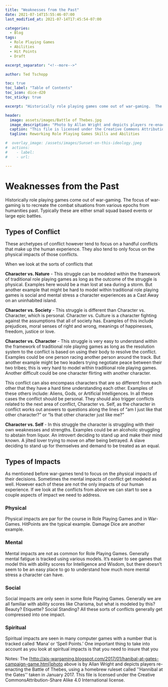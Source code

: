 ```yaml
---
title: "Weaknesses from the Past"
date: 2021-07-14T15:55:46-07:00
last_modified_at: 2021-07-14T17:45:54-07:00

categories:
  - Blog
tags:
  - Role Playing Games
  - Abilities
  - Hit Points
  - Draft

excerpt_separator: "<!--more-->"

author: Ted Tschopp

toc: true
toc_label: "Table of Contents"
toc_icon: dice-d20
toc_sticky: true

excerpt: "Historically role playing games come out of war-gaming.  The focus of war-gaming is to recreate the combat situations from various epochs from humanities past.  Typically these are either small squad based events or large epic battles."

header: 
  image: assets/images/Battle of Thebes.jpg
  image_description: "Photo by Allan Wright and depicts players re-enacting the Battle of Thebes, using a homebrew ruleset called ''Hannibal at the Gates'' taken in January 2017."
  caption: "This file is licensed under the Creative Commons Attribution-Share Alike 4.0 International license - http://ajs-wargaming.blogspot.com/2017/01/hanibal-at-gates-campaign-game.html. "
  tagline: Reworking Role Playing Games Skills and Abilities

#  overlay_image: /assets/images/Sunset-on-this-ideology.jpeg
#  actions:
#    - label: 
#    - url:

---
```

# Weaknesses from the Past

Historically role playing games come out of war-gaming.  The focus of war-gaming is to recreate the combat situations from various epochs from humanities past.  Typically these are either small squad based events or large epic battles. 

## Types of Conflict

These archetypes of conflict however tend to focus on a handful conflicts that make up the human experience.  They also tend to only focus on the physical impacts of those conflicts.  

When we look at the sorts of conflicts that 

**Character vs. Nature** - This struggle can be modeled within the framework of traditional role playing games as long as the outcome of the struggle is physical.  Examples here would be a man lost at sea during a storm.  But another example that might be hard to model within traditional role playing games is social and mental stress a character experiences as a Cast Away on an uninhabited island.

**Character vs. Society** - This struggle is different than Character vs. Character, which is personal.  Character vs. Culture is a character fighting against the assumptions that all of society has.  Examples of this include prejudices, moral senses of right and wrong, meanings of happinesses, freedom, justice or love.  

**Character vs. Character** - This struggle is very easy to understand within the framework of traditional role playing games as long as the resolution system to the conflict is based on using their body to resolve the conflict.  Examples could be one person racing another person around the track.  But another example might be two leaders trying negotiate peace between their two tribes; this is very hard to model within traditional role playing games.  Another difficult could be one character flirting with another character.

This conflict can also encompass characters that are so different from each other that they have a hard time understanding each other.  Examples of these others include: Aliens, Gods, or Artificial Intelligences.  In all these cases the conflict should be personal.  They should also trigger conflicts related to the next area of conflict,  Character vs. Self,  as the character in conflict works out answers to questions along the lines of “am I just like that other character?” or “Is that other character just like me?”

**Character vs. Self** - In this struggle the character is struggling with their own weaknesses and strengths.  Examples could be an alcoholic struggling to abstain from liquor.  An introvert deciding to stand up and make their mind known.  A jilted lover trying to move on after being betrayed.  A slave deciding to stand up for themselves and demand to be treated as an equal. 

## Types of Impacts

As mentioned before war-games tend to focus on the physical impacts of their decisions.  Sometimes the mental impacts of conflict get modeled as well.  However each of these are not the only impacts of our human experience.  If we look at the conflicts from above we can start to see a couple aspects of impact we need to address.  

### Physical

Physical impacts are par for the course in Role Playing Games and in War-Games.  HitPoints are the typical example.  Damage Dice are another example.

### Mental

Mental impacts are not as common for Role Playing Games.  Generally mental fatigue is tracked using various models.  It’s easier to see games that model this with ability scores for Intelligence and Wisdom, but there doesn’t seem to be an easy place to go to understand how much more mental stress a character can have.

### Social

Social impacts are only seen in some Role Playing Games.  Generally we are all familiar with ability scores like Charisma, but what is modeled by this?   Beauty?  Etiquette?  Social Standing?  All these sorts of conflicts generally get compressed into one impact.

### Spiritual

Spiritual impacts are seen in many computer games with a number that is tracked called ‘Mana’ or ‘Spell Points.’  One important thing to take into account as you look at spiritual impacts is that you need to insure that you 

Notes: The [http://ajs-wargaming.blogspot.com/2017/01/hanibal-at-gates-campaign-game.html]photo above is by Allan Wright and depicts players re-enacting the Battle of Thebes, using a homebrew ruleset called ''Hannibal at the Gates'' taken in January 2017. This file is licensed under the Creative CommonsAttribution-Share Alike 4.0 International license.
